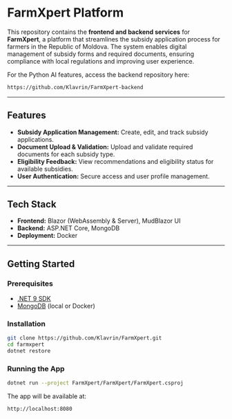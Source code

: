 # FarmXpert Platform

This repository contains the **frontend and backend services** for **FarmXpert**, a platform that streamlines the subsidy application process for farmers in the Republic of Moldova. The system enables digital management of subsidy forms and required documents, ensuring compliance with local regulations and improving user experience.

For the Python AI features, access the backend repository here: 
```bash
https://github.com/Klavrin/FarmXpert-backend
```
---

## Features

- **Subsidy Application Management:** Create, edit, and track subsidy applications.
- **Document Upload & Validation:** Upload and validate required documents for each subsidy type.
- **Eligibility Feedback:** View recommendations and eligibility status for available subsidies.
- **User Authentication:** Secure access and user profile management.

---

## Tech Stack

- **Frontend:** Blazor (WebAssembly & Server), MudBlazor UI
- **Backend:** ASP.NET Core, MongoDB
- **Deployment:** Docker

---

## Getting Started

### Prerequisites

- [.NET 9 SDK](https://dotnet.microsoft.com/download)
- [MongoDB](https://www.mongodb.com/try/download/community) (local or Docker)

### Installation

```bash
git clone https://github.com/Klavrin/FarmXpert.git
cd farmxpert
dotnet restore
```

### Running the App

```bash
dotnet run --project FarmXpert/FarmXpert/FarmXpert.csproj
```

The app will be available at:

```
http://localhost:8080
```
